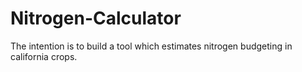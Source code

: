 # Nitrogen-Calculator
The intention is to build a tool which estimates nitrogen budgeting in california crops.
